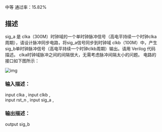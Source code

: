 中等 通过率：15.82%

## 描述

sig_a 是 clka（300M）时钟域的一个单时钟脉冲信号（高电平持续一个时钟clka周期），请设计脉冲同步电路，将sig_a信号同步到时钟域 clkb（100M）中，产生sig_b单时钟脉冲信号（高电平持续一个时钟clkb周期）输出。请用 Verilog 代码描述。
clka时钟域脉冲之间的间隔很大，无需考虑脉冲间隔太小的问题。
电路的接口如下图所示：

![img](https://uploadfiles.nowcoder.com/images/20220320/110_1647789046174/9D64CA275FF218899A001A7066DEA4D0)

### 输入描述：

  input         clka  , 
  input         clkb  ,  
  input         rst_n    ,
  input        sig_a    ,

### 输出描述：

  output        sig_b